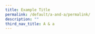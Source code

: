 ```yaml
---
title: Example Title
permalink: /default/a-and-a/permalink/
description: ""
third_nav_title: A & a
---
```

<!---->